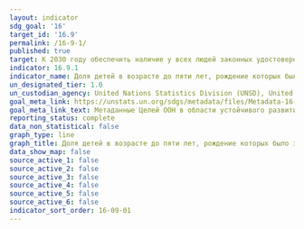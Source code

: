 ```yaml
---
layout: indicator
sdg_goal: '16'
target_id: '16.9'
permalink: /16-9-1/
published: true
target: К 2030 году обеспечить наличие у всех людей законных удостоверений личности, включая свидетельства о рождении
indicator: 16.9.1
indicator_name: Доля детей в возрасте до пяти лет, рождение которых было зарегистрировано в гражданских органах, в разбивке по возрасту
un_designated_tier: 1.0
un_custodian_agency: United Nations Statistics Division (UNSD), United Nations International Children's Emergency Fund (UNICEF)
goal_meta_link: https://unstats.un.org/sdgs/metadata/files/Metadata-16-09-01.pdf
goal_meta_link_text: Метаданные Целей ООН в области устойчивого развития (PDF, 222 КБ)
reporting_status: complete
data_non_statistical: false
graph_type: line
graph_title: Доля детей в возрасте до пяти лет, рождение которых было зарегистрировано в гражданских органах, в разбивке по возрасту
data_show_map: false
source_active_1: false
source_active_2: false
source_active_3: false
source_active_4: false
source_active_5: false
source_active_6: false
indicator_sort_order: 16-09-01
---
```

